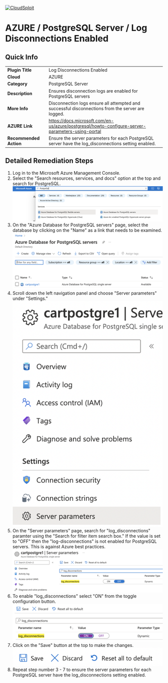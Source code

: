 [![CloudSploit](https://cloudsploit.com/img/logo-new-big-text-100.png "CloudSploit")](https://cloudsploit.com)

# AZURE / PostgreSQL Server / Log Disconnections Enabled

## Quick Info

| | |
|-|-|
| **Plugin Title** | Log Disconnections Enabled |
| **Cloud** | AZURE |
| **Category** | PostgreSQL Server |
| **Description** | Ensures disconnection logs are enabled for PostgreSQL servers |
| **More Info** | Disconnection logs ensure all attempted and successful disconnections from the server are logged. |
| **AZURE Link** | https://docs.microsoft.com/en-us/azure/postgresql/howto-configure-server-parameters-using-portal |
| **Recommended Action** | Ensure the server parameters for each PostgreSQL server have the log_disconnections setting enabled. |

## Detailed Remediation Steps

1. Log in to the Microsoft Azure Management Console.
2. Select the "Search resources, services, and docs" option at the top and search for PostgreSQL. </br> <img src="/resources/azure/postgresqlserver/log-disconnections-enabled/step2.png"/>
3. On the "Azure Database for PostgreSQL servers" page, select the database by clicking on the "Name" as a link that needs to be examined.</br> <img src="/resources/azure/postgresqlserver/log-disconnections-enabled/step3.png"/>
4. Scroll down the left navigation panel and choose "Server parameters" under "Settings."</br> <img src="/resources/azure/postgresqlserver/log-disconnections-enabled/step4.png"/>
5. On the "Server parameters" page, search for "log_disconnections" paramter using the "Search for filter item search box." If the value is set to "OFF" then the "log-disconnections" is not enabled for PostgreSQL servers. This is against Azure best practices.</br> <img src="/resources/azure/postgresqlserver/log-disconnections-enabled/step5.png"/>
6. To enable "log_disconnections" select "ON" from the toggle configuration button.</br> <img src="/resources/azure/postgresqlserver/log-disconnections-enabled/step6.png"/>
7. Click on the "Save" button at the top to make the changes.</br> <img src="/resources/azure/postgresqlserver/log-disconnections-enabled/step7.png"/>
8. Repeat step number 3 - 7 to ensure the server parameters for each PostgreSQL server have the log_disconnections setting enabled.</br>
